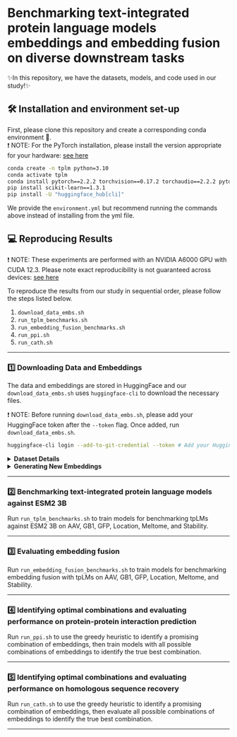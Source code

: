 # Benchmarking text-integrated protein language models embeddings and embedding fusion on diverse downstream tasks

:sparkles:In this repository, we have the datasets, models, and code used in our study!:sparkles:
## :hammer_and_wrench: Installation and environment set-up
First, please clone this repository and create a corresponding conda environment :snake:.\
:exclamation: NOTE: For the PyTorch installation, please install the version appropriate for your hardware: [see here](https://pytorch.org/get-started/previous-versions/)
```bash
conda create -n tplm python=3.10
conda activate tplm
conda install pytorch==2.2.2 torchvision==0.17.2 torchaudio==2.2.2 pytorch-cuda=12.1 -c pytorch -c nvidia
pip install scikit-learn==1.3.1
pip install -U "huggingface_hub[cli]"
```
We provide the `environment.yml` but recommend running the commands above instead of installing from the yml file.

## :computer: Reproducing Results 
:exclamation: NOTE: These experiments are performed with an NVIDIA A6000 GPU with CUDA 12.3. Please note exact reproducibility is not guaranteed across devices: [see here](https://pytorch.org/docs/stable/notes/randomness.html)

To reproduce the results from our study in sequential order, please follow the steps listed below.
1. `download_data_embs.sh`
2. `run_tplm_benchmarks.sh`
3. `run_embedding_fusion_benchmarks.sh`
4. `run_ppi.sh`
5. `run_cath.sh`
---
### :one: Downloading Data and Embeddings
The data and embeddings are stored in HuggingFace and our `download_data_embs.sh` uses `huggingface-cli` to download the necessary files. 

:exclamation: NOTE: Before running `download_data_embs.sh`, please add your HuggingFace token after the `--token` flag. Once added, run `download_data_embs.sh`.
```bash
huggingface-cli login --add-to-git-credential --token # Add your Huggingface token here 
```

<details>
  <summary><strong>Dataset Details</strong></summary>
  <br>
The datasets used in this study are created by the following authors:
  
  - AAV, GB1, and Meltome: https://github.com/J-SNACKKB/FLIP
  
  - GFP and Stability:  https://github.com/songlab-cal/tape

  - Location: https://github.com/HannesStark/protein-localization
  
  - PPI: https://github.com/daisybio/data-leakage-ppi-prediction
  
  - CATH/Homologous sequence recovery: https://www.cathdb.info/

</details>


<details>
  <summary><strong>Generating New Embeddings</strong></summary>
  <br>

We have provided sample scripts for generating embeddings for each protein language model (pLM) in the `embedding_generation/` directory. To generate your own embeddings using the pLMs from this study, follow these steps:

1. **Clone the Repository**:
   - Clone the repository of the respective pLM you intend to use. Please follow the specific setup and environment setup instructions detailed in each pLM's repository.

2. **Generate Embeddings**:
   - Copy the embedding generation script we provided in `embedding_generation/` into the cloned pLM's directory. Each pLM has a different embedding generation script, so please make sure you use the appropriate one.  
   - Execute these scripts within the pLM's environment and directory to generate new embeddings. Ensure that the outputs are directed to the appropriate location.

</details>

---
### :two: Benchmarking text-integrated protein language models against ESM2 3B
Run `run_tplm_benchmarks.sh` to train models for benchmarking tpLMs against ESM2 3B on AAV, GB1, GFP, Location, Meltome, and Stability. 

---
### :three: Evaluating embedding fusion
Run `run_embedding_fusion_benchmarks.sh` to train models for benchmarking embedding fusion with tpLMs on AAV, GB1, GFP, Location, Meltome, and Stability. 

---
### :four: Identifying optimal combinations and evaluating performance on protein-protein interaction prediction
Run `run_ppi.sh` to use the greedy heuristic to identify a promising combination of embeddings, then train models with all possible combinations of embeddings to identify the true best combination.

---
### :five: Identifying optimal combinations and evaluating performance on homologous sequence recovery
Run `run_cath.sh` to use the greedy heuristic to identify a promising combination of embeddings, then evaluate all possible combinations of embeddings to identify the true best combination.

---
